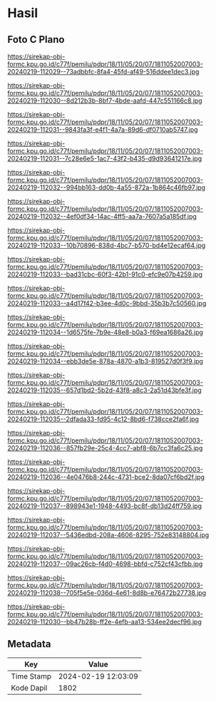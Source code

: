 # Hasil

## Foto C Plano

https://sirekap-obj-formc.kpu.go.id/c77f/pemilu/pdpr/18/11/05/20/07/1811052007003-20240219-112029--73adbbfc-8fa4-45fd-af49-516ddee1dec3.jpg

https://sirekap-obj-formc.kpu.go.id/c77f/pemilu/pdpr/18/11/05/20/07/1811052007003-20240219-112030--8d212b3b-8bf7-4bde-aafd-447c551166c8.jpg

https://sirekap-obj-formc.kpu.go.id/c77f/pemilu/pdpr/18/11/05/20/07/1811052007003-20240219-112031--9843fa3f-e4f1-4a7a-89d6-df0710ab5747.jpg

https://sirekap-obj-formc.kpu.go.id/c77f/pemilu/pdpr/18/11/05/20/07/1811052007003-20240219-112031--7c28e6e5-1ac7-43f2-b435-d9d93641217e.jpg

https://sirekap-obj-formc.kpu.go.id/c77f/pemilu/pdpr/18/11/05/20/07/1811052007003-20240219-112032--994bb163-dd0b-4a55-872a-1b864c46fb97.jpg

https://sirekap-obj-formc.kpu.go.id/c77f/pemilu/pdpr/18/11/05/20/07/1811052007003-20240219-112032--4ef0df34-14ac-4ff5-aa7a-7607a5a185df.jpg

https://sirekap-obj-formc.kpu.go.id/c77f/pemilu/pdpr/18/11/05/20/07/1811052007003-20240219-112033--10b70896-838d-4bc7-b570-bd4e12ecaf64.jpg

https://sirekap-obj-formc.kpu.go.id/c77f/pemilu/pdpr/18/11/05/20/07/1811052007003-20240219-112033--bad31cbc-60f3-42b1-91c0-efc9e07b4259.jpg

https://sirekap-obj-formc.kpu.go.id/c77f/pemilu/pdpr/18/11/05/20/07/1811052007003-20240219-112033--a4d17f42-b3ee-4d0c-9bbd-35b3b7c50560.jpg

https://sirekap-obj-formc.kpu.go.id/c77f/pemilu/pdpr/18/11/05/20/07/1811052007003-20240219-112034--1d6575fe-7b9e-48e8-b0a3-f69ea1686a26.jpg

https://sirekap-obj-formc.kpu.go.id/c77f/pemilu/pdpr/18/11/05/20/07/1811052007003-20240219-112034--ebb3de5e-878a-4870-a1b3-819527d0f3f9.jpg

https://sirekap-obj-formc.kpu.go.id/c77f/pemilu/pdpr/18/11/05/20/07/1811052007003-20240219-112035--657d1bd2-5b2d-43f8-a8c3-2a51d43bfe3f.jpg

https://sirekap-obj-formc.kpu.go.id/c77f/pemilu/pdpr/18/11/05/20/07/1811052007003-20240219-112035--2dfada33-fd95-4c12-8bd6-f738cce2fa6f.jpg

https://sirekap-obj-formc.kpu.go.id/c77f/pemilu/pdpr/18/11/05/20/07/1811052007003-20240219-112036--857fb29e-25c4-4cc7-abf8-6b7cc3fa6c25.jpg

https://sirekap-obj-formc.kpu.go.id/c77f/pemilu/pdpr/18/11/05/20/07/1811052007003-20240219-112036--4e0476b8-244c-4731-bce2-8da07cf6bd2f.jpg

https://sirekap-obj-formc.kpu.go.id/c77f/pemilu/pdpr/18/11/05/20/07/1811052007003-20240219-112037--898943e1-1948-4493-bc8f-db13d24ff759.jpg

https://sirekap-obj-formc.kpu.go.id/c77f/pemilu/pdpr/18/11/05/20/07/1811052007003-20240219-112037--5436edbd-208a-4606-8295-752e83148804.jpg

https://sirekap-obj-formc.kpu.go.id/c77f/pemilu/pdpr/18/11/05/20/07/1811052007003-20240219-112037--09ac26cb-f4d0-4698-bbfd-c752cf43cfbb.jpg

https://sirekap-obj-formc.kpu.go.id/c77f/pemilu/pdpr/18/11/05/20/07/1811052007003-20240219-112038--705f5e5e-036d-4e61-8d8b-e76472b27738.jpg

https://sirekap-obj-formc.kpu.go.id/c77f/pemilu/pdpr/18/11/05/20/07/1811052007003-20240219-112030--bb47b28b-ff2e-4efb-aa13-534ee2decf96.jpg


## Metadata

| Key        | Value               |
| ---------- | ------------------- |
| Time Stamp | 2024-02-19 12:03:09 |
| Kode Dapil | 1802                |



